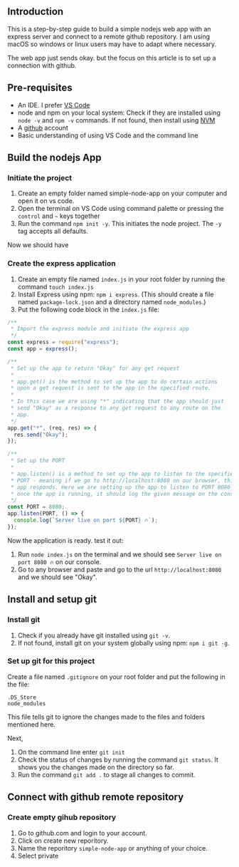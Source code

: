 ## Introduction

This is a step-by-step guide to build a simple nodejs web app with an express server and connect to a remote github repository. I am using macOS so windows or linux users may have to adapt where necessary.

The web app just sends okay. but the focus on this article is to set up a connection with github.

## Pre-requisites

- An IDE. I prefer [VS Code](https://code.visualstudio.com/)
- node and npm on your local system: Check if they are installed using `node -v` and `npm -v` commands. If not found, then install using [NVM](https://github.com/nvm-sh/nvm#installing-and-updating)
- A [github](https://github.com/) account
- Basic understanding of using VS Code and the command line

## Build the nodejs App

### Initiate the project

1. Create an empty folder named simple-node-app on your computer and open it on vs code.
2. Open the terminal on VS Code using command palette or pressing the `control` and `~` keys together
3. Run the command `npm init -y`. This initiates the node project. The `-y` tag accepts all defaults.

Now we should have

### Create the express application

1. Create an empty file named `index.js` in your root folder by running the command `touch index.js`
2. Install Express using npm: `npm i express`. (This should create a file named `package-lock.json` and a directory named `node_modules`.)
3. Put the following code block in the `index.js` file:

```js
/**
 * Import the express module and initiate the express app
 */
const express = require("express");
const app = express();

/**
 * Set up the app to return "Okay" for any get request
 *
 * app.get() is the method to set up the app to do certain actions
 * upon a get request is sent to the app in the specified route.
 *
 * In this case we are using "*" indicating that the app should just
 * send "Okay" as a response to any get request to any route on the
 * app.
 */
app.get("*", (req, res) => {
  res.send("Okay");
});

/**
 * Set up the PORT
 *
 * app.listen() is a method to set up the app to listen to the specified
 * PORT - meaning if we go to http://localhost:8080 on our browser, this
 * app responds. Here we are setting up the app to listen to PORT 8080 and
 * once the app is running, it should log the given message on the console.
 */
const PORT = 8080;
app.listen(PORT, () => {
  console.log(`Server live on port ${PORT} 🔥`);
});
```

Now the application is ready. test it out:

1. Run `node index.js` on the terminal and we should see `Server live on port 8080 🔥` on our console.
2. Go to any browser and paste and go to the url `http://localhost:8080` and we should see "Okay".

## Install and setup git

### Install git

1. Check if you already have git installed using `git -v`.
2. If not found, install git on your system globally using npm: `npm i git -g`.

### Set up git for this project

Create a file named `.gitignore` on your root folder and put the following in the file:

```gitignore
.DS_Store
node_modules
```

This file tells git to ignore the changes made to the files and folders mentioned here.

Next,

1. On the command line enter `git init`
2. Check the status of changes by running the command `git status`. It shows you the changes made on the directory so far.
3. Run the command `git add .` to stage all changes to commit.

## Connect with github remote repository

### Create empty gihub repository

1. Go to github.com and login to your account.
2. Click on create new reporitory.
3. Name the reporitory `simple-node-app` or anything of your choice.
4. Select private
